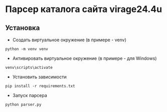 # Парсер каталога сайта virage24.4u

## Установка

- Создать виртуальное окружение (в примере - venv)
```
python -m venv venv
```
- Активировать виртуальное окружение (в примере - для Windows)
```
venv\scripts\activate
```
- Установить зависимости
```
pip install -r requirements.txt
```
- Запуск парсера
```
python parser.py
```

